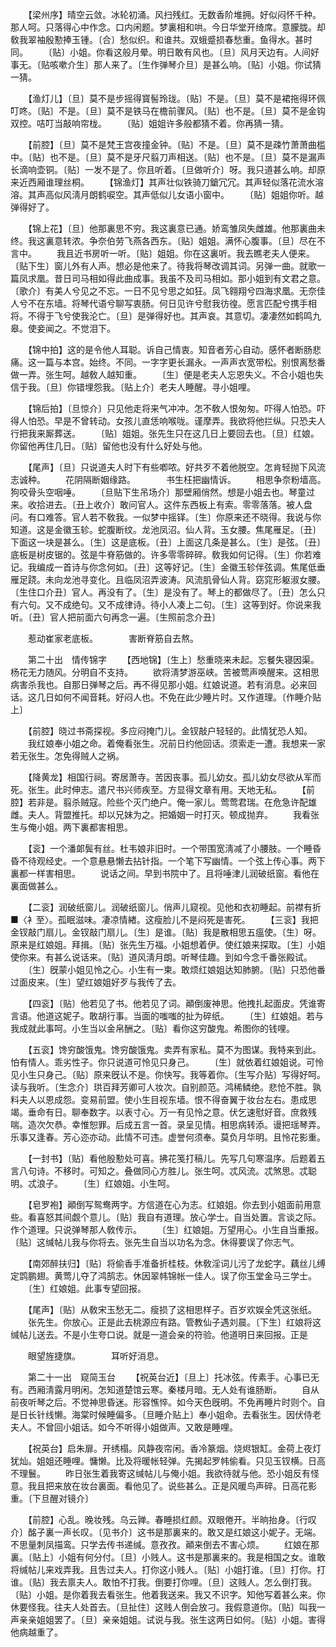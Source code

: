 <!-- { "loadSidebar": true } -->
　　【梁州序】晴空云敛。冰轮初涌。风扫残红。无数香阶堆拥。好似闷怀千种。那人呵。只落得心中作念。口内闲题。梦裏相和哄。今日华堂开绮席。意朦胧。却敎我翠袖殷懃捧玉锺。〔合〕愁似织。和谁共。双蛾蹙损春愁重。鱼得水。甚时同。 
　　〔贴〕小姐。你看这般月晕。明日敢有风也。〔旦〕风月天边有。人间好事无。〔贴咳嗽介生〕那人来了。〔生作弹琴介旦〕是甚么响。〔贴〕小姐。你试猜一猜。 

　　【渔灯儿】〔旦〕莫不是步摇得寳髻玲珑。〔贴〕不是。〔旦〕莫不是裙拖得环佩叮咚。〔贴〕不是。〔旦〕莫不是铁马在檐前骤风。〔贴〕也不是。〔旦〕莫不是金钩双控。咭叮当敲响帘栊。 
　　〔贴〕姐姐许多般都猜不着。你再猜一猜。 

　　【前腔】〔旦〕莫不是梵王宫夜撞金钟。〔贴〕不是。〔旦〕莫不是疎竹萧萧曲槛中。〔贴〕也不是。〔旦〕莫不是牙尺翦刀声相送。〔贴〕也不是。〔旦〕莫不是漏声长滴响壶铜。〔贴〕一发不是了。你且听着。〔旦做听介〕呀。我只道甚么响。却原来近西厢谁理丝桐。 
　　【锦渔灯】其声壮似铁骑刀鎗冗冗。其声轻似落花流水溶溶。其声高似风淸月朗鹤唳空。其声低似儿女语小窗中。 
　　〔贴〕姐姐你听。越弹得好了。 

　　【锦上花】〔旦〕他那裏思不穷。我这裏意已通。娇鸾雏凤失雌雄。他那裏曲未终。我这裏意转浓。争奈伯劳飞燕各西东。〔贴〕姐姐。满怀心腹事。〔旦〕尽在不言中。 
　　我且近书房听一听。〔贴〕姐姐。你在这裏听。我去瞧老夫人便来。〔贴下生〕窗儿外有人声。想必是他来了。待我将琴改调其词。另弹一曲。就歌一篇凤求凰。昔日司马相如得此曲成事。我虽不及司马相如。那小姐到有文君之意。〔歌介〕有美人兮见之不忘。一日不见兮思之如狂。凤飞翱翔兮四海求凰。无奈佳人兮不在东墙。将琴代语兮聊写衷肠。何日见许兮慰我彷徨。愿言匹配兮携手相将。不得于飞兮使我沦亡。〔旦〕是弹得好也。其声哀。其意切。凄凄然如鹤鸣九皋。使妾闻之。不觉泪下。 

　　【锦中拍】这的是令他人耳聪。诉自己情衷。知音者芳心自动。感怀者断肠悲痛。这一篇与本宫。始终。不同。一字字更长漏永。一声声衣宽带松。别恨离愁番做一弄。张生呵。越敎人越知重。 
　　〔生〕便是老夫人忘恩失义。不合小姐也失信于我。〔旦〕你错埋怨我。〔贴上介〕老夫人睡醒。寻小姐哩。 

　　【锦后拍】〔旦惊介〕只见他走将来气冲冲。怎不敎人恨匆匆。吓得人怕恐。吓得人怕恐。早是不曾转动。女孩儿直恁响喉咙。谨摩弄。我欲将他拦纵。只恐夫人行把我来厮葬送。 
　　〔贴〕姐姐。张先生只在这几日上要回去也。〔旦〕红娘。你留他再住几日。〔贴〕留他也没有什么好处与他。 

　　【尾声】〔旦〕只说道夫人时下有些喞哝。好共歹不着他脱空。怎肯轻抛下风流志诚种。 
　　花阴隔断姻缘路。　　　　书生枉把幽情诉。 
　　相思争奈粉墙高。　　　　狗咬骨头空咽唾。 
　　〔旦贴下生吊场介〕那壁厢俏然。想是小姐去也。琴童过来。收拾进去。〔丑上收介〕敢问官人。这件东西板上有索。零零落落。被人盘问。有口难答。官人若不敎我。一似梦中摇铎。〔生〕你原来还不晓得。我说与你知道。这是金徽玉轸。蛇腹断纹。龙池凤沼。仙人背。玉女腰。焦尾雁足。〔丑〕下面这一块是甚么。〔生〕这是底板。〔丑〕上面这几条是甚么。〔生〕是弦。〔丑〕底板是树皮锯的。弦是牛脊筋做的。许多零零碎碎。敎我如何记得。〔生〕你若难记。我编成一首诗与你念何如。〔丑〕这等好记。〔生〕金徽玉轸伴弦调。焦尾低垂雁足跷。未向龙池寻变化。且临凤沼弄波涛。风流肌骨仙人背。窈窕形躯淑女腰。〔生住口介丑〕官人。再没有了。〔生〕是没有了。琴上的都做尽了。〔丑〕怎么只有六句。又不成绝句。又不成律诗。待小人凑上二句。〔生〕这等到好。你说来我听。〔丑〕官人把前面六句再念一遍。〔生照前念介丑〕 

　　惹动崔家老底板。　　　　害断脊筋自去熬。 

　　第二十出　情传锦字 
　　【西地锦】〔生上〕愁重晓来未起。忘餐失寝因渠。杨花无力随风。分明自不支持。 
　　欲将淸梦游巫峡。苦被莺声唤醒来。这相思病害杀我也。自那日弹琴之后。再不得见那小姐。红娘说道。若有消息。必来回话。这几日如何不闻音耗。好闷人也。不免在此少睡片时。又作道理。〔作睡介贴上〕 

　　【前腔】晓过书斋探视。多应闷掩门儿。金钗敲户轻轻的。此情犹恐人知。 
　　我红娘奉小姐之命。着俺看张生。况前日约他回话。须索走一遭。我想来一家若无张生。怎免得贼人之祸。 

　　【降黄龙】相国行祠。寄居萧寺。苦因丧事。孤儿幼女。孤儿幼女尽欲从军而死。张生。此时伸志。遣尺书兴师疾至。方显得文章有用。天地无私。 
　　【前腔】若非是。翦杀贼寇。险些个灭门绝户。俺一家儿。莺莺君瑞。在危急许配雄雌。夫人。背盟推托。却以兄妹为之。把婚姻一时打灭。顿成抛弃。 
　　我看张生与俺小姐。两下裏都害相思。 

　　【衮】一个潘郞鬓有丝。杜韦娘非旧时。一个带围宽淸减了小腰肢。一个睡昏昏不待观经史。一个意悬悬懒去拈针指。一个笔下写幽情。一个弦上传心事。两下裏都一样害相思。 
　　说话之间。早到书院中了。且将唾津儿润破纸窗。看他在裏面做甚么。 

　　【二衮】润破纸窗儿。润破纸窗儿。俏声儿窥视。见他和衣初睡起。前襟有折■〈衤至〉。孤眠滋味。凄凉情緖。这瘦脸儿不是闷死是害死。 
　　【三衮】我把金钗敲门扇儿。金钗敲门扇儿。〔生〕是谁。〔贴〕我是散相思五瘟使。〔生〕呀。原来是红娘姐。拜揖。〔贴〕张先生万福。小姐想着伊。使红娘来探取。〔生〕小姐使你来。有甚么说话来。〔贴〕道风淸月朗。听琴佳趣。到如今念千番张殿试。 
　　〔生〕旣蒙小姐见怜之心。小生有一柬。敢烦红娘姐达知肺腑。〔贴〕只恐他番过面皮来。〔生〕望红娘姐好歹与我传了去。 

　　【四衮】〔贴〕他若见了书。他若见了词。顚倒废神思。他拽扎起面皮。凭谁寄言语。他道这妮子。敢胡行事。当面的嗤嗤的扯为碎纸。 
　　〔生〕红娘姐。若与我成就此事呵。小生当以金帛酬之。〔贴〕看你这穷酸鬼。希图你的钱哩。 

　　【五衮】馋穷酸饿鬼。馋穷酸饿鬼。卖弄有家私。莫不为图谋。我特来到此。怕有情人。乖劣性子。你只说道可怜见只身己。 
　　〔生〕就依着红娘姐说。可怜见小生只身己。〔贴〕原来旣认不是。你快写。我等着你。〔生写介贴〕写得好呵。读与我听。〔生念介〕珙百拜芳卿可人妆次。自别颜范。鸿稀鳞绝。悲怆不胜。孰料夫人以恩成怨。变易前盟。使小生目视东墙。恨不得奋翼于妆台左右。患成思竭。垂命有日。聊奉数字。以表寸心。万一有见怜之意。伏乞速慰好音。庶救残喘。造次欠恭。幸惟恕罪。后成五言一首。录呈见情。相思病转添。谩把瑶琴弄。乐事又逢春。芳心迩亦动。此情不可违。虚誉何须奉。莫负月华明。且怜花影重。 

　　【一封书】〔贴〕看他殷懃处可喜。拂花笺打稿儿。先写几句寒温序。后题着五言八句诗。不移时。可知之。叠做同心方胜儿。张生呵。忒风流。忒煞思。忒聪明。忒浪子。 
　　〔生〕红娘姐。小生呵。 

　　【皂罗袍】顚倒写鸳鸯两字。方信道在心为志。红娘姐。你去到小姐面前用意些。看喜怒其间觑个意儿。〔贴〕我自有道理。放心学士。自当处置。言谈之际。作个道理。只说弹琴那人敎传示。 
　　〔生〕红娘姐。万望用心。小生自当重报。〔贴〕这缄帖儿我与你将去。张先生自当以功名为念。休得要误了你志气。 

　　【南郊醉扶归】〔贴〕将偷香手准备折桂枝。休敎淫词儿污了龙蛇字。藕丝儿缚定鹍鹏翅。黄莺儿夺了鸿鹄志。休因翠帏锦帐一佳人。误了你玉堂金马三学士。 
　　〔生〕红娘姐。此事专望回报。 

　　【尾声】〔贴〕从敎宋玉愁无二。瘦损了这相思样子。百岁欢娱全凭这张纸。 
　　张先生。你放心。正是此去桃源应有路。管教仙子遇刘晨。〔下生〕红娘将这缄帖儿送去。不是小生夸口说。就是一道会亲的符验。他道明日来回报。正是 

　　眼望旌捷旗。　　　　耳听好消息。 

　　第二十一出　窥简玉台 
　　【祝英台近】〔旦上〕托冰弦。传素手。心事已无有。西厢淸露月明闲。怎知道楚馆云寒。秦楼月暗。无人处有谁肠断。 
　　自从前夜听琴之后。不觉神思昏迷。形容憔悴。如今天色旣明。不免再睡片时则个。自是日长针线懒。海棠时候睡偏多。〔旦睡介贴上〕奉小姐命。去看张生。因伏侍老夫人。不曾回小姐话。如今不听得小姐做声。又敢是睡哩。 

　　【祝英台】启朱扉。开绣榻。风静夜帘闲。香冷篆烟。烧烬银缸。金荷上夜灯犹灿。姐姐还睡哩。慵懒。比及将暖帐轻弹。先揭起罗帏偷看。只见玉钗横。日高不理鬟。 
　　昨日张生着我寄这缄帖儿与俺小姐。我欲待就与他。恐小姐反有怪意。我且把来放在妆台裏面。看他见了。说些甚么。正是风暖鸟声碎。日高花影重。〔下旦醒对镜介〕 

　　【前腔】心乱。晚妆残。乌云亸。春睡损红颜。双眼倦开。半晌抬身。〔行叹介〕酩子裏一声长叹。〔见书介〕这书是那裏来的。敢又是红娘这小妮子。无端。不思量刺凤描鸾。只学去传书递缄。意孜孜。顚来倒去不害心烦。 
　　红娘在那裏。〔贴上〕小姐有何分付。〔旦〕小贱人。这书是那裏来的。我是相国之女。谁敢将缄帖儿来戏弄我。且吿过夫人。打你这小贱人。〔贴〕小姐打谁。〔旦〕打你。打谁。〔贴〕我去禀夫人。敢怕不打我。倒要打你哩。〔旦〕这贱人。怎么倒打我。〔贴〕小姐。是你着我去看张生。他着我送来。我又不识字。知他写着甚么来。你休要怪我。往夫人处首去。〔旦扯住〕这贱人倒会放刁。我假意道你。〔贴〕叫我一声亲亲姐姐罢了。〔旦〕亲亲姐姐。试说与我。张生这两日如何。〔贴〕小姐。害得他病越重了。 

